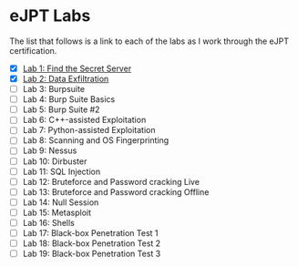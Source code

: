 # eJPT Labs
The list that follows is a link to each of the labs as I work through the eJPT certification.

- [x] [Lab 1: Find the Secret Server](/docs/labs/lab1/lab1.md)
- [x] [Lab 2: Data Exfiltration](/docs/labs/lab2/lab2.md)
- [ ] Lab 3: Burpsuite
- [ ] Lab 4: Burp Suite Basics
- [ ] Lab 5: Burp Suite #2
- [ ] Lab 6: C++-assisted Exploitation
- [ ] Lab 7: Python-assisted Exploitation
- [ ] Lab 8: Scanning and OS Fingerprinting
- [ ] Lab 9: Nessus
- [ ] Lab 10: Dirbuster
- [ ] Lab 11: SQL Injection
- [ ] Lab 12: Bruteforce and Password cracking Live
- [ ] Lab 13: Bruteforce and Password cracking Offline
- [ ] Lab 14: Null Session
- [ ] Lab 15: Metasploit
- [ ] Lab 16: Shells
- [ ] Lab 17: Black-box Penetration Test 1
- [ ] Lab 18: Black-box Penetration Test 2
- [ ] Lab 19: Black-box Penetration Test 3